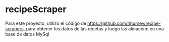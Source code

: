 # recipeScraper
Para este proyecto, utilizo el código de https://github.com/hhursev/recipe-scrapers, para obtener los datos de las recetas y luego las almaceno en una base de datos MySql
